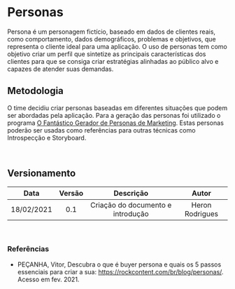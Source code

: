 # Personas

Persona é um personagem fictício, baseado em dados de clientes reais, como comportamento, dados demográficos, problemas e objetivos, que representa o cliente ideal para uma aplicação. O uso de personas tem como objetivo criar um perfil que sintetize as principais características dos clientes para que se consiga criar estratégias alinhadas ao público alvo e capazes de atender suas demandas.

## Metodologia

O time decidiu criar personas baseadas em diferentes situações que podem ser abordadas pela aplicação. Para a geração das personas foi utilizado o programa [O Fantástico Gerador de Personas de Marketing](https://geradordepersonas.com.br). Estas personas poderão ser usadas como referências para outras técnicas como Introspecção e Storyboard.

</br>

## Versionamento

|Data|Versão|Descrição|Autor|
|:--------:|:---:|:-------------------: |:-----------------------:|
|18/02/2021| 0.1 | Criação do documento e introdução | Heron Rodrigues |

</br>

### Referências

- PEÇANHA, Vitor, Descubra o que é buyer persona e quais os 5 passos essenciais para criar a sua: https://rockcontent.com/br/blog/personas/. Acesso em fev. 2021.
